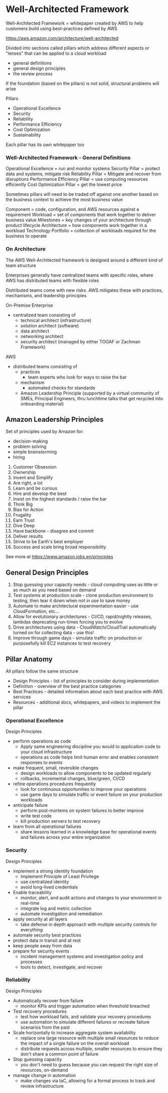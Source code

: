 # Well-Architected Framework

Well-Architected Framework = whitepaper created by AWS to help customers build using best-practices defined by AWS

https://aws.amazon.com/architecture/well-architected

Divided into sections called pillars which address different aspects or "lenses" that can be applied to a cloud workload

- general definitions
- general design principles
- the review process

If the foundation (based on the pillars) is not solid, structural problems will arise

Pillars

- Operational Excellence
- Security
- Reliability
- Performance Efficiency
- Cost Optimization
- Sustainability

Each pillar has its own whitepaper too

### Well-Architected Framework - General Definitions

Operational Excellence = run and monitor systems
Security Pillar = protect data and systems, mitigate risk
Reliability Pillar = Mitigate and recover from disruptions
Performance Efficiency Pillar = use computing resources efficiently
Cost Optimization Pillar = get the lowest price

Sometimes pillars will need to be traded off against one another based on the business context to achieve the most business value

Component = code, configuration, and AWS resources against a requirement
Workload = set of components that work together to deliver business value
Milestones = key changes of your architecture through product lifecycle
Architecture = how components work together in a workload
Technology Portfolio = collection of workloads required for the business to operate

### On Architecture

The AWS Well-Architected framework is designed around a different kind of team structure

Enterprises generally have centralized teams with specific roles, where AWS has distributed teams with flexible roles

Distributed teams come with new risks. AWS mitigates these with practices, mechanisms, and leadership principles

On-Premise Enterprise

- centralized team consisting of
  - technical architect (infrastructure)
  - solution architect (software)
  - data architect
  - networking architect
  - security architect
    (managed by either TOGAF or Zachman Framework)

AWS

- distributed teams consisting of
  - practices
    - team experts who look for ways to raise the bar
  - mechanism
    - automated checks for standards
  - Amazon Leadership Principle
    (supported by a virtual community of SMEs, Principal Engineers, thru lunchtime talks that get recycled into onboarding material)

## Amazon Leadership Principles

Set of principles used by Amazon for:

- decision-making
- problem solving
- simple brainstorming
- hiring

1. Customer Obsession
2. Ownership
3. Invent and Simplify
4. Are right, a lot
5. Learn and be curious
6. Hire and develop the best
7. Insist on the highest standards / raise the bar
8. Think Big
9. Bias for Action
10. Frugality
11. Earn Trust
12. Dive Deep
13. Have backbone - disagree and commit
14. Deliver results
15. Strive to be Earth's best employer
16. Success and scale bring broad responsibility

See more at https://www.amazon.jobs.en/principles

## General Design Principles

1. Stop guessing your capacity needs - cloud computing uses as little or as much as you need based on demand
2. Test systems at production scale - clone production environment to testing, then tear it down when not in use to save money
3. Automate to make architectural experimentation easier - use CloudFormation, etc...
4. Allow for evolutionary architectures - CI/CD, rapid/nightly releases, lambdas deprecating run-times forcing you to evolve
5. Drive architectures using data - CloudWatch/CloudTrail automatically turned on for collecting data - use this!
6. Improve through game days - simulate traffic on production or purposefully kill EC2 instances to test recovery

## Pillar Anatomy

All pillars follow the same structure

- Design Principles - list of principles to consider during implementation
- Definition - overview of the best practice categories
- Best Practices - detailed information about each best practice with AWS services
- Resources - additional docs, whitepapers, and videos to implement the pillar

### Operational Excellence

Design Principles

- perform operations as code
  - Apply same engineering discipline you would to application code to your cloud infrastructure
  - operations as code helps limit human error and enables consistent responses to events
- make frequent, small, reversible changes
  - design workloads to allow components to be updated regularly
  - rollbacks, incremental changes, blue/green, CI/CD
- refine operations procedures frequently
  - look for continuous opportunities to improve your operations
  - use game days to simulate traffic or event failure on your production workloads
- anticipate failure
  - perform post-mortems on system failures to better improve
  - write test code
  - kill production servers to test recovery
- learn from all operational failures
  - share lessons learned in a knowledge base for operational events and failures across your entire organization

### Security

Design Principles

- implement a strong identity foundation
  - Implement Principle of Least Privilege
  - use centralized identity
  - avoid long-lived credentials
- Enable traceability
  - monitor, alert, and audit actions and changes to your environment in real-time
  - integrate log and metric collection
  - automate investigation and remediation
- apply security at all layers
  - take defense in depth approach with multiple security controls for everything
- automate security best practices
- protect data in transit and at rest
- keep people away from data
- prepare for security events
  - incident management systems and investigation policy and processes
  - tools to detect, investigate, and recover

### Reliability

Design Principles

- Automatically recover from failure
  - monitor KPIs and trigger automation when threshold breached
- Test recovery procedures
  - test how workload fails, and validate your recovery procedures
  - use automation to simulate different failures or recreate failure scenarios from the past
- Scale horizontally to increase aggregate system availability
  - replace one large resource with multiple small resources to reduce the impact of a single failure on the overall workload
  - distribute requests across multiple, smaller resources to ensure they don't share a common point of failure
- Stop guessing capacity
  - you don't need to guess because you can request the right size of resources, on-demand
- manage change in automation
  - make changes via IaC, allowing for a formal process to track and review infrastructure
